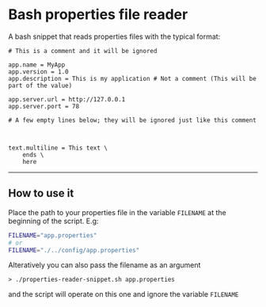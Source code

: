 # Bash properties file reader

A bash snippet that reads properties files with the typical format:


```properties
# This is a comment and it will be ignored

app.name = MyApp
app.version = 1.0
app.description = This is my application # Not a comment (This will be part of the value)

app.server.url = http://127.0.0.1
app.server.port = 78

# A few empty lines below; they will be ignored just like this comment



text.multiline = This text \
    ends \
    here
```

---

## How to use it


Place the path to your properties file in the variable `FILENAME` at the beginning of the script. E.g:

```bash
FILENAME="app.properties"
# or
FILENAME="./../config/app.properties"
```

Alteratively you can also pass the filename as an argument

```shell
> ./properties-reader-snippet.sh app.properties
```

and the script will operate on this one and ignore the variable `FILENAME`